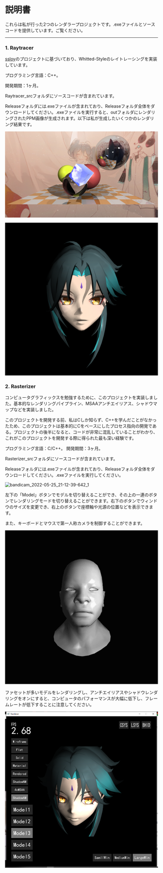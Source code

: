# 説明書

これらは私が行った2つのレンダラープロジェクトです。.exeファイルとソースコードを提供しています。ご覧ください。

---



### 1. Raytracer

[ssloy](https://github.com/ssloy/tinyraytracer)のプロジェクトに基づいており、Whitted-Styleのレイトレーシングを実装しています。

プログラミング言語：C++。

開発期間：1ヶ月。

Raytracer_srcフォルダにソースコードが含まれています。

Releaseフォルダには.exeファイルが含まれており、Releaseフォルダ全体をダウンロードしてください。.exeファイルを実行すると、outフォルダにレンダリングされたPPM画像が生成されます。以下は私が生成したいくつかのレンダリング結果です。

![Output1_ppmTopng](説明書.assets/Output1_ppmTopng.png)

![Output2_ppmTopng](説明書.assets/Output2_ppmTopng.png)



### 2. Rasterizer

コンピュータグラフィックスを勉強するために、このプロジェクトを実装しました。基本的なレンダリングパイプライン、MSAAアンチエイリアス、シャドウマップなどを実装しました。

このプロジェクトを開発する前、私はCしか知らず、C++を学んだことがなかったため、このプロジェクトは基本的にCをベースにしたプロセス指向の開発である。プロジェクトの後半になると、コードが非常に混乱していることがわかり、これがこのプロジェクトを開発する際に得られた最も深い経験です。

プログラミング言語：C/C++。
開発期間：3ヶ月。

Rasterizer_srcフォルダにソースコードが含まれています。

Releaseフォルダには.exeファイルが含まれており、Releaseフォルダ全体をダウンロードしてください。.exeファイルを実行してください。

![bandicam_2022-05-25_21-12-39-642_1](説明書.assets/gif1.gif)

左下の「Model」ボタンでモデルを切り替えることができ、その上の一連のボタンでレンダリングモードを切り替えることができます。右下のボタンでウィンドウのサイズを変更でき、右上のボタンで座標軸や光源の位置などを表示できます。

また、キーボードとマウスで第一人称カメラを制御することができます。

![bandicam_2022-05-25_21-12-39-642](説明書.assets/gif2.gif)

ファセットが多いモデルをレンダリングし、アンチエイリアスやシャドウレンダリングをオンにすると、コンピュータのパフォーマンスが大幅に低下し、フレームレートが低下することに注意してください。

![image-20240212210203931](説明書.assets/image-20240212210203931.png)
